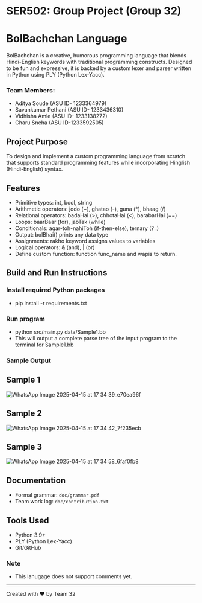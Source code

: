 # SER502: Group Project (Group 32)

# BolBachchan Language

BolBachchan is a creative, humorous programming language that blends Hindi-English keywords with traditional programming constructs. Designed to be fun and expressive, it is backed by a custom lexer and parser written in Python using PLY (Python Lex-Yacc).

### Team Members:

- Aditya Soude (ASU ID- 1233364979)
- Savankumar Pethani (ASU ID- 1233436310)
- Vidhisha Amle (ASU ID- 1233138272)
- Charu Sneha (ASU ID-1233592505)

## Project Purpose

To design and implement a custom programming language from scratch that supports standard programming features while incorporating Hinglish (Hindi-English) syntax.

## Features

- Primitive types: int, bool, string
- Arithmetic operators: jodo (+), ghatao (-), guna (\*), bhaag (/)
- Relational operators: badaHai (>), chhotaHai (<), barabarHai (==)
- Loops: baarBaar (for), jabTak (while)
- Conditionals: agar-toh-nahiToh (if-then-else), ternary (? :)
- Output: bolBhai() prints any data type
- Assignments: rakho keyword assigns values to variables
- Logical operators: & (and), | (or)
- Define custom function: function func_name and wapis to return.

## Build and Run Instructions
### Install required Python packages
- pip install -r requirements.txt

### Run program
- python src/main.py data/Sample1.bb
- This will output a complete parse tree of the input program to the terminal for Sample1.bb

### Sample Output 
## Sample 1
![WhatsApp Image 2025-04-15 at 17 34 39_e70ea96f](https://github.com/user-attachments/assets/c91f293c-3c6c-453f-a0ef-d47416800b77)

## Sample 2
![WhatsApp Image 2025-04-15 at 17 34 42_7f235ecb](https://github.com/user-attachments/assets/cb6aa36e-d4fd-4d82-b41d-d94302cc4dab)

## Sample 3
![WhatsApp Image 2025-04-15 at 17 34 58_6faf0fb8](https://github.com/user-attachments/assets/7996c4b9-d24a-4db7-86f8-4fbd1be8281e)

## Documentation

- Formal grammar: `doc/grammar.pdf`
- Team work log: `doc/contribution.txt`

## Tools Used

- Python 3.9+
- PLY (Python Lex-Yacc)
- Git/GitHub
### Note
- This lanugage does not support comments yet. 
---

Created with ❤️ by Team 32
